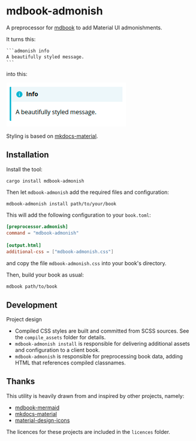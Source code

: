 # mdbook-admonish

A preprocessor for [mdbook](https://github.com/rust-lang-nursery/mdBook) to add Material UI admonishments.

It turns this:

````
```admonish info
A beautifully styled message.
```
````

into this:

![Simple Message](simple-message.png)

Styling is based on [mkdocs-material](https://github.com/squidfunk/mkdocs-material).

## Installation

Install the tool:

```
cargo install mdbook-admonish
```

Then let `mdbook-admonish` add the required files and configuration:

```
mdbook-admonish install path/to/your/book
```

This will add the following configuration to your `book.toml`:

```toml
[preprocessor.admonish]
command = "mdbook-admonish"

[output.html]
additional-css = ["mdbook-admonish.css"]
```

and copy the file `mdbook-admonish.css` into your book's directory.

Then, build your book as usual:

```
mdbook path/to/book
```

## Development

Project design

- Compiled CSS styles are built and committed from SCSS sources. See the `compile_assets` folder for details.
- `mdbook-admonish install` is responsible for delivering additional assets and configuration to a client book.
- `mdbook-admonish` is responsible for preprocessing book data, adding HTML that references compiled classnames.

## Thanks

This utility is heavily drawn from and inspired by other projects, namely:

- [mdbook-mermaid](https://github.com/badboy/mdbook-mermaid)
- [mkdocs-material](https://github.com/squidfunk/mkdocs-material)
- [material-design-icons](https://github.com/google/material-design-icons)

The licences for these projects are included in the `licences` folder.
